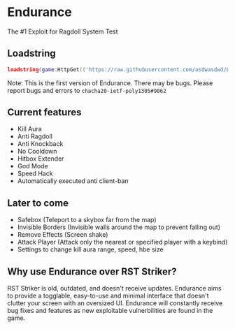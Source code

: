 # Endurance
The #1 Exploit for Ragdoll System Test

## Loadstring
```lua
loadstring(game:HttpGet(('https://raw.githubusercontent.com/asdwasdwd/Endurance/main/Endurance.lua')))()
```

Note: This is the first version of Endurance. There may be bugs. Please report bugs and errors to `chacha20-ietf-poly1305#9062`

## Current features
- Kill Aura
- Anti Ragdoll
- Anti Knockback
- No Cooldown
- Hitbox Extender
- God Mode
- Speed Hack
- Automatically executed anti client-ban

## Later to come
- Safebox (Teleport to a skybox far from the map)
- Invisible Borders (Invisible walls around the map to prevent falling out)
- Remove Effects (Screen shake)
- Attack Player (Attack only the nearest or specified player with a keybind)
- Settings to change kill aura range, speed, hbe size

## Why use Endurance over RST Striker?
RST Striker is old, outdated, and doesn't receive updates. Endurance aims to provide a togglable, easy-to-use and minimal interface that doesn't clutter your screen with an oversized UI. Endurance will constantly receive bug fixes and features as new exploitable vulnerbilities are found in the game.
